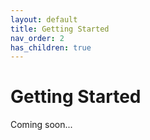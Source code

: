 ```yaml
---
layout: default
title: Getting Started
nav_order: 2
has_children: true
---
```


# Getting Started

Coming soon...